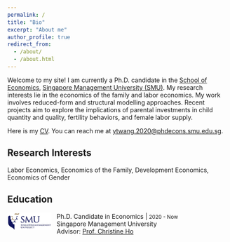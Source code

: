 ```yaml
---
permalink: /
title: "Bio"
excerpt: "About me"
author_profile: true
redirect_from: 
  - /about/
  - /about.html
---
```


<!---  **<span style="color: #006692;"> Welcome to my site!</span>** --->
<!--- ------ --->
<!---##  Welcome to my site! --->
<!--- ### Bio --->
Welcome to my site! I am currently a Ph.D. candidate in the [School of Economics](https://economics.smu.edu.sg/), [Singapore Management University (SMU)](https://www.smu.edu.sg/). My research interests lie in the economics of the family and labor economics. My work involves reduced-form and structural modelling approaches. Recent projects aim to explore the implications of parental investments in child quantity and quality, fertility behaviors, and female labor supply.

Here is my [CV](../files/CV_Yutao_Wang.pdf). You can reach me at [ytwang.2020@phdecons.smu.edu.sg](mailto:ytwang.2020@phdecons.smu.edu.sg).

<!--- ------ --->
## Research Interests
  <!-- <span style="color: green;">Economics of the Family, Labor Economics</span> -->
  Labor Economics, Economics of the Family, Development Economics, Economics of Gender

## Education
<img align="left" decoding="async" src="../images/smu-logo.jpg" width="20%"> &nbsp;&nbsp;&nbsp;Ph.D. Candidate in Economics | <small>2020 - Now</small>
<br>&nbsp;&nbsp;&nbsp;Singapore Management University
<br>&nbsp;&nbsp;&nbsp;Advisor: [Prof. Christine Ho](https://sites.google.com/site/christineho5/)
  
<!--- ------ 
## Contact Information
  Email: [ytwang.2020@phdecons.smu.edu.sg](mailto:ytwang.2020@phdecons.smu.edu.sg)
--->
